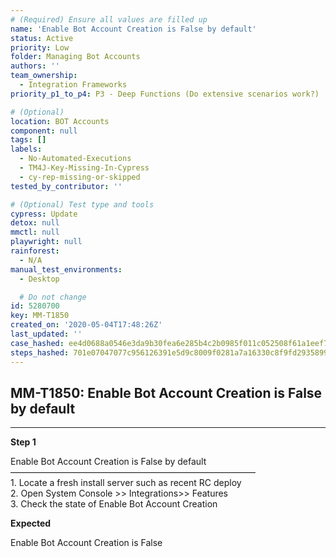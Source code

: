 ```yaml
---
# (Required) Ensure all values are filled up
name: 'Enable Bot Account Creation is False by default'
status: Active
priority: Low
folder: Managing Bot Accounts
authors: ''
team_ownership:
  - Integration Frameworks
priority_p1_to_p4: P3 - Deep Functions (Do extensive scenarios work?)

# (Optional)
location: BOT Accounts
component: null
tags: []
labels:
  - No-Automated-Executions
  - TM4J-Key-Missing-In-Cypress
  - cy-rep-missing-or-skipped
tested_by_contributor: ''

# (Optional) Test type and tools
cypress: Update
detox: null
mmctl: null
playwright: null
rainforest:
  - N/A
manual_test_environments:
  - Desktop

  # Do not change
id: 5280700
key: MM-T1850
created_on: '2020-05-04T17:48:26Z'
last_updated: ''
case_hashed: ee4d0688a0546e3da9b30fea6e285b4c2b0985f011c052508f61a1eef7a3a110193f282b97c9b30b1b23666cc1130dea
steps_hashed: 701e07047077c956126391e5d9c8009f0281a7a16330c8f9fd29358994f27716d90bd8067b5c6588fba9ddfc3808b205
---
```


<!-- (Auto-generated) Based on frontmatter's "key" and "name" -->

## MM-T1850: Enable Bot Account Creation is False by default

---

**Step 1**

Enable Bot Account Creation is False by default\
————————————————————————————\
1\. Locate a fresh install server such as recent RC deploy\
2\. Open System Console >> Integrations>> Features\
3\. Check the state of Enable Bot Account Creation

**Expected**

Enable Bot Account Creation is False
